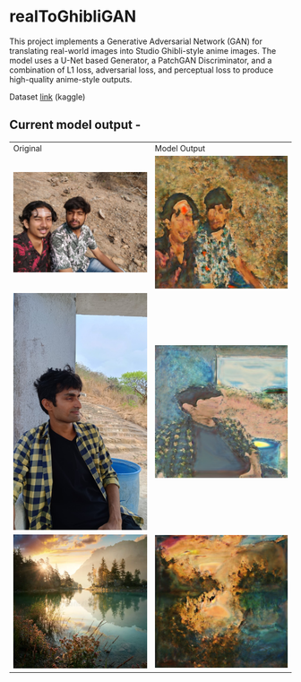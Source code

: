 # realToGhibliGAN
This project implements a Generative Adversarial Network (GAN) for translating real-world images into Studio Ghibli-style anime images. The model uses a U-Net based Generator, a PatchGAN Discriminator, and a combination of L1 loss, adversarial loss, and perceptual loss to produce high-quality anime-style outputs.

Dataset <a href="https://www.kaggle.com/datasets/labledata/ghibli-dataset">link</a> (kaggle)

## Current model output - 
<table>
  <tr>
    <td>Original</td>
    <td>Model Output</td>
  </tr>
  <tr>
    <td><img width="300" src="/images/original_image2.jpg"/></td>
    <td><img width="300" src="/images/predicted_image42.png"/></td>
  </tr>
  <tr>
    <td><img width="300" src="/images/original_image3.jpg"/></td>
    <td><img width="300" src="/images/predicted_image43.png"/></td>
  </tr>
  <tr>
    <td><img width="300" src="/images/original_image4.png"/></td>
    <td><img width="300" src="/images/predicted_image44.png"/></td>
  </tr>
</table>
